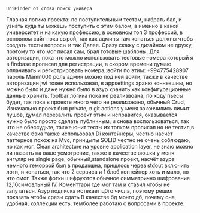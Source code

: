     UniFinder от слова поиск универа 
Главная логика проекта: по поступительным тестам, набрать бал, и узнать куда ты можешь поступить с этим балом, а именно в какой университет и на какую профессию, в основном топ 3 профессий, в основном сайт пока сырой, так как админы там копаться должны чтобы создать тесты вопросы и так Далее. Сразу скажу с дизайном не дружу, поэтому то что мог писал сам, брал готовые шаблоны, Для авторизации, пока что можно использовать тестовые номера который я в firebase прописал для регистрации, в скором времени думаю оплачивать и регистрировать номера,:войти по этим: +994775428907 пароль Mami1000 роль админ можно под ней войти, также в качестве авторизации jwt токен использовал, в appsettings храню коннекшны, но можно было и даже нужно было в азур хранить как конфигурационные данные хранить. footbar логика пока не реализвоана, по ходу пьесы будет, так пока в проекте много чего не реализовано, обычный Crud, 
Изначально проект был private, в git actions у меня закончились лимит пушов, думал перезалить проект этим и исправится, оказывается нужно было просто сделать публичным, и снова воспользоваться, так что не обессудьте, также юнит тесты их толком прописал но не тестил,в качестве бэка также использовал Di контейнеры, честно насчёт паттернов похож на Mvc, принцыпы SOLID честно не очень соблюдаю, но как мог, Clean architecture на уровне application layer, не знаю можно ли назвать на ваше усмотрение, также в качестве вюшки у меня ангуляр не single page, обычный,standalone проект, насчёт азура немного геморрой был в продакшна, пришлось через stdout включить логи, и копаться, так что 2 сервиса и 1 блоб контейнер хоть и мало, но что смог. 
Также фотки шифруются обычное симметрично шифрование 12,16симовльный
IV. Коменттари где мог там и ставил
чтобы не запутаться. Азур подписка истекает ц0го числа, поэтому решил показать чтобы срезы сдать 
В качестве бд монго дб, почему она, удобная, коллекции есть, темболее работаю с вопросами в проекте. 
